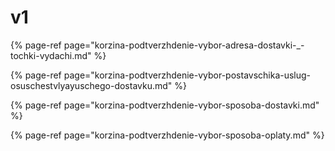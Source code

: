 # v1

{% page-ref page="korzina-podtverzhdenie-vybor-adresa-dostavki-\_-tochki-vydachi.md" %}

{% page-ref page="korzina-podtverzhdenie-vybor-postavschika-uslug-osuschestvlyayuschego-dostavku.md" %}

{% page-ref page="korzina-podtverzhdenie-vybor-sposoba-dostavki.md" %}

{% page-ref page="korzina-podtverzhdenie-vybor-sposoba-oplaty.md" %}

